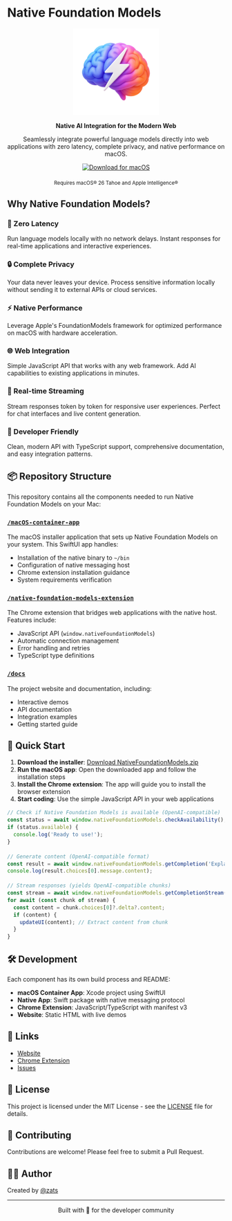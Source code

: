 # Native Foundation Models

<p align="center">
  <img src="docs/nfm.png" alt="Native Foundation Models Logo" width="200"/>
</p>

<p align="center">
  <strong>Native AI Integration for the Modern Web</strong>
</p>

<p align="center">
  Seamlessly integrate powerful language models directly into web applications with zero latency, complete privacy, and native performance on macOS.
</p>

<p align="center">
  <a href="https://github.com/zats/native-foundation-models/releases/latest/download/NativeFoundationModels.zip">
    <img src="https://img.shields.io/badge/Download-macOS%20App-blue?style=for-the-badge" alt="Download for macOS">
  </a>
</p>

<p align="center">
  <sub>Requires macOS® 26 Tahoe and Apple Intelligence®</sub>
</p>

## Why Native Foundation Models?

### 🚀 Zero Latency
Run language models locally with no network delays. Instant responses for real-time applications and interactive experiences.

### 🔒 Complete Privacy
Your data never leaves your device. Process sensitive information locally without sending it to external APIs or cloud services.

### ⚡ Native Performance
Leverage Apple's FoundationModels framework for optimized performance on macOS with hardware acceleration.

### 🌐 Web Integration
Simple JavaScript API that works with any web framework. Add AI capabilities to existing applications in minutes.

### 📡 Real-time Streaming
Stream responses token by token for responsive user experiences. Perfect for chat interfaces and live content generation.

### 🔧 Developer Friendly
Clean, modern API with TypeScript support, comprehensive documentation, and easy integration patterns.

## 📦 Repository Structure

This repository contains all the components needed to run Native Foundation Models on your Mac:

### [`/macOS-container-app`](./macOS-container-app)
The macOS installer application that sets up Native Foundation Models on your system. This SwiftUI app handles:
- Installation of the native binary to `~/bin`
- Configuration of native messaging host
- Chrome extension installation guidance
- System requirements verification

### [`/native-foundation-models-extension`](./native-foundation-models-extension)
The Chrome extension that bridges web applications with the native host. Features include:
- JavaScript API (`window.nativeFoundationModels`)
- Automatic connection management
- Error handling and retries
- TypeScript type definitions

### [`/docs`](./docs)
The project website and documentation, including:
- Interactive demos
- API documentation
- Integration examples
- Getting started guide

## 🚀 Quick Start

1. **Download the installer**: [Download NativeFoundationModels.zip](https://github.com/zats/native-foundation-models/releases/latest/download/NativeFoundationModels.zip)
2. **Run the macOS app**: Open the downloaded app and follow the installation steps
3. **Install the Chrome extension**: The app will guide you to install the browser extension
4. **Start coding**: Use the simple JavaScript API in your web applications

```javascript
// Check if Native Foundation Models is available (OpenAI-compatible)
const status = await window.nativeFoundationModels.checkAvailability();
if (status.available) {
  console.log('Ready to use!');
}

// Generate content (OpenAI-compatible format)
const result = await window.nativeFoundationModels.getCompletion('Explain quantum computing');
console.log(result.choices[0].message.content);

// Stream responses (yields OpenAI-compatible chunks)
const stream = await window.nativeFoundationModels.getCompletionStream('Write a story');
for await (const chunk of stream) {
  const content = chunk.choices[0]?.delta?.content;
  if (content) {
    updateUI(content); // Extract content from chunk
  }
}
```

## 🛠️ Development

Each component has its own build process and README:

- **macOS Container App**: Xcode project using SwiftUI
- **Native App**: Swift package with native messaging protocol
- **Chrome Extension**: JavaScript/TypeScript with manifest v3
- **Website**: Static HTML with live demos

## 🔗 Links

- [Website](https://zats.github.io/native-foundation-models/)
- [Chrome Extension](https://chromewebstore.google.com/detail/native-foundation-models/jjmocainopehgedhgjpanckkalhiodmj)
- [Issues](https://github.com/zats/native-foundation-models/issues)

## 📄 License

This project is licensed under the MIT License - see the [LICENSE](LICENSE) file for details.

## 🤝 Contributing

Contributions are welcome! Please feel free to submit a Pull Request.

## 👨‍💻 Author

Created by [@zats](https://x.com/zats)

---

<p align="center">
  Built with 🖤 for the developer community
</p>